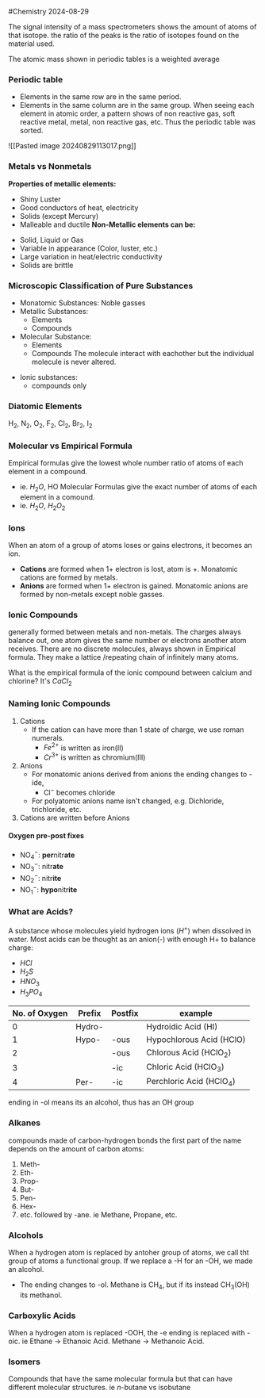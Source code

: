 #Chemistry 2024-08-29

The signal intensity of a mass spectrometers shows the amount of atoms of that isotope. the ratio of the peaks is the ratio of isotopes found on the material used.

The atomic mass shown in periodic tables is a weighted average

### Periodic table
- Elements in the same row are in the same  period.
- Elements in the same column are in the same group.
When seeing each element in atomic order, a pattern shows of non reactive gas, soft reactive metal, metal, non reactive gas, etc. Thus the periodic table was sorted.

![[Pasted image 20240829113017.png]]
### Metals vs Nonmetals
**Properties of metallic elements:**
* Shiny Luster
* Good conductors of heat, electricity
* Solids (except Mercury)
* Malleable and ductile
**Non-Metallic elements can be:**
- Solid, Liquid or Gas
- Variable in appearance (Color, luster, etc.)
- Large variation in heat/electric conductivity
- Solids are brittle

### Microscopic Classification of Pure Substances
- Monatomic Substances: Noble gasses
- Metallic Substances:
	- Elements
	- Compounds
- Molecular Substance: 
	- Elements
	- Compounds
	The molecule interact with eachother but the individual molecule is never altered.
* Ionic substances:
	* compounds only
### Diatomic Elements
$\text{H}_2$, $\text{N}_2$, $\text{O}_2$, $\text{F}_2$, $\text{Cl}_2$, $\text{Br}_2$, $\text{I}_2$

### Molecular vs Empirical Formula
Empirical formulas give the lowest whole number ratio of atoms of each element in a compound.
- ie. $H_2O$, HO
Molecular Formulas give the exact number of atoms of each element in a comound.
- ie. $H_2O$, $H_2O_2$
### Ions
When an atom of a group of atoms loses or gains electrons, it becomes an ion.
- **Cations** are formed when 1+ electron is lost, atom is +. Monatomic cations are formed by metals.
- **Anions** are formed when 1+ electron is gained. Monatomic anions are formed by non-metals except noble gasses.

### Ionic Compounds
generally formed between metals and non-metals.
The charges always balance out, one atom gives the same number or electrons another atom receives.
There are no discrete molecules, always shown in Empirical formula.
They make a lattice /repeating chain of infinitely many atoms.

What is the empirical formula of the ionic compound between calcium and chlorine? It's $CaCl_{2}$

### Naming Ionic Compounds
1) Cations
	- If the cation can have  more than 1 state of charge, we use roman numerals.
		- $Fe^{2+}$ is written as iron(II)
		- $Cr^{3+}$ is written as chromium(III)
2) Anions
	- For monatomic anions derived from anions  the ending changes to -ide,
		- Cl$^-$ becomes chloride
	- For polyatomic anions name isn't changed, e.g. Dichloride, trichloride, etc.
3) Cations are written before Anions
#### Oxygen pre-post fixes
- NO$_4^-$: **per**nitr**ate**
- NO$_3^-$: nitr**ate**
- NO$_2^-$: nitr**ite**
- NO$_1^-$: **hypo**nitr**ite**
### What are Acids?
A substance whose molecules yield hydrogen ions ($H^+$) when dissolved in water.
Most acids can be thought as an anion(-) with enough H+ to balance charge:
- $HCl$
- $H_2S$
- $HNO_3$
- $H_3PO_4$

| No. of Oxygen | Prefix | Postfix | example                    |
| ------------- | ------ | ------- | -------------------------- |
| 0             | Hydro- |         | Hydroidic Acid (HI)        |
| 1             | Hypo-  | -ous    | Hypochlorous Acid (HClO)   |
| 2             |        | -ous    | Chlorous Acid (HClO$_2$)   |
| 3             |        | -ic     | Chloric Acid (HClO$_3)$    |
| 4             | Per-   | -ic     | Perchloric Acid (HClO$_4$) |

ending in -ol means its an alcohol, thus has an OH group

### Alkanes
compounds made of carbon-hydrogen bonds
the first part of the name depends on the amount of carbon atoms:
1) Meth-
2) Eth-
3) Prop-
4) But-
5) Pen-
6) Hex-
7) etc.
followed by -ane. ie Methane, Propane, etc.
### Alcohols
When a hydrogen atom is replaced by antoher group of atoms, we call tht group of atoms a functional group.
If we replace a -H for an -OH, we made an alcohol.
* The ending changes to -ol.
Methane is CH$_4$, but if its instead CH$_3$(OH) its methanol.

### Carboxylic Acids
When a hydrogen atom is replaced -OOH, the -e ending is replaced with -oic. ie Ethane -> Ethanoic Acid. Methane -> Methanoic Acid.

### Isomers
Compounds that have the same molecular formula but that can have different molecular structures.
ie *n*-butane vs isobutane

